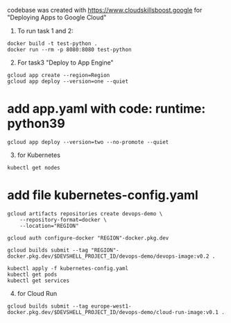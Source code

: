 codebase was created with https://www.cloudskillsboost.google for "Deploying Apps to Google Cloud"

1. To run task 1 and 2:
```
docker build -t test-python .
docker run --rm -p 8080:8080 test-python
```
2. For task3 "Deploy to App Engine"
```
gcloud app create --region=Region
gcloud app deploy --version=one --quiet
```
# add app.yaml with code: runtime: python39
```
gcloud app deploy --version=two --no-promote --quiet
```
3. for Kubernetes
```
kubectl get nodes
```
# add file kubernetes-config.yaml
```
gcloud artifacts repositories create devops-demo \
    --repository-format=docker \
    --location="REGION"

gcloud auth configure-docker "REGION"-docker.pkg.dev

gcloud builds submit --tag "REGION"-docker.pkg.dev/$DEVSHELL_PROJECT_ID/devops-demo/devops-image:v0.2 .

kubectl apply -f kubernetes-config.yaml
kubectl get pods
kubectl get services
```
4. for Cloud Run
```
gcloud builds submit --tag europe-west1-docker.pkg.dev/$DEVSHELL_PROJECT_ID/devops-demo/cloud-run-image:v0.1 .
```
